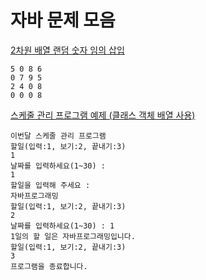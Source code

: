 # 자바 문제 모음

[2차원 배열 랜덤 숫자 임의 삽입](https://github.com/skcy1515/Programming-Study/blob/main/Java/Ex%20Codes/Main1.java)
```
5 0 8 6
0 7 9 5
2 4 0 8
0 0 0 8
```
[스케줄 관리 프로그램 예제 (클래스 객체 배열 사용)](https://github.com/skcy1515/Programming-Study/tree/main/Java/Ex%20Codes/day)
```
이번달 스케줄 관리 프로그램
할일(입력:1, 보기:2, 끝내기:3)
1
날짜를 입력하세요(1~30) : 
1
할일을 입력해 주세요 : 
자바프로그래밍
할일(입력:1, 보기:2, 끝내기:3)
2
날짜를 입력하세요(1~30) : 1
1일의 할 일은 자바프로그래밍입니다.
할일(입력:1, 보기:2, 끝내기:3)
3
프로그램을 종료합니다.
```

